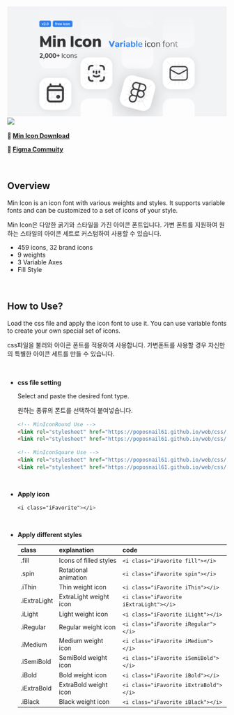 
<img src="https://github.com/poposnail61/MinIcon/blob/main/Cover.jpg?raw=true">
<img src="https://github.com/poposnail61/MinIcon/blob/main/ani.gif?raw=true">

**🔗 [Min Icon Download](https://github.com/poposnail61/min-icon/releases/download/v2.0.1/min-icon.zip)**

**🔗 [Figma Commuity](https://www.figma.com/community/file/1102264404570708098/Min-Icon---Variable-icon-font)**
<br><br><br>



## Overview

Min Icon is an icon font with various weights and styles. It supports variable fonts and can be customized to a set of icons of your style.

Min Icon은 다양한 굵기와 스타일을 가진 아이콘 폰트입니다. 가변 폰트를 지원하여 원하는 스타일의 아이콘 세트로 커스텀하여 사용할 수 있습니다.<br>

- 459 icons, 32 brand icons
- 9 weights
- 3 Variable Axes
- Fill Style
<br><br><br>




## How to Use?

Load the css file and apply the icon font to use it. You can use variable fonts to create your own special set of icons.

css파일을 불러와 아이콘 폰트를 적용하여 사용합니다. 가변폰트를 사용할 경우 자신만의 특별한 아이콘 세트를 만들 수 있습니다.<br>
<br><br>

- **css file setting**
    
    Select and paste the desired font type.<br>
    
    원하는 종류의 폰트를 선택하여 붙여넣습니다.

    ```html
    <!-- MinIconRound Use -->
    <link rel="stylesheet" href="https://poposnail61.github.io/web/css/minIcon-round.css">
    <link rel="stylesheet" href="https://poposnail61.github.io/web/css/icon.css">
    ```

    ```html
    <!-- MinIconSquare Use -->
    <link rel="stylesheet" href="https://poposnail61.github.io/web/css/minIcon-square.css">
    <link rel="stylesheet" href="https://poposnail61.github.io/web/css/icon.css">
    ```
    
    <br>
- **Apply icon**
    
    ```css
    <i class="iFavorite"></i>
    ```
    
    <br>
- **Apply different styles**
    
    
    | class | explanation | code |
    | --- | --- | --- |
    | .fill | Icons of filled styles | ``` <i class="iFavorite fill"></i> ``` |
    | .spin | Rotational animation | ``` <i class="iFavorite spin"></i> ``` |
    | .iThin | Thin weight icon | ``` <i class="iFavorite iThin"></i> ``` |
    | .iExtraLight | ExtraLight weight icon | ``` <i class="iFavorite iExtraLight"></i> ``` |
    | .iLight | Light weight icon | ``` <i class="iFavorite iLight"></i> ``` |
    | .iRegular | Regular weight icon | ``` <i class="iFavorite iRegular"></i> ``` |
    | .iMedium | Medium weight icon | ``` <i class="iFavorite iMedium"></i> ``` |
    | .iSemiBold | SemiBold weight icon | ``` <i class="iFavorite iSemiBold"></i> ``` |
    | .iBold | Bold weight icon | ``` <i class="iFavorite iBold"></i> ``` |
    | .iExtraBold | ExtraBold weight icon | ``` <i class="iFavorite iExtraBold"></i> ``` |
    | .iBlack | Black weight icon | ``` <i class="iFavorite iBlack"></i> ``` |
    
    <br><br>

